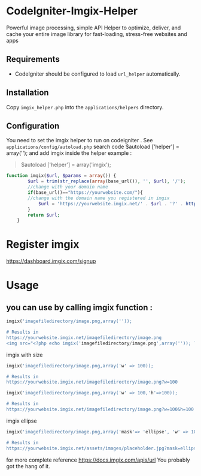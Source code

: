 CodeIgniter-Imgix-Helper
=========================

Powerful image processing, simple API
Helper to optimize, deliver, and cache your entire image library for fast-loading, stress-free websites and apps

Requirements
------------
* CodeIgniter should be configured to load `url_helper` automatically.

Installation
------------
Copy `imgix_helper.php` into the `applications/helpers` directory.

Configuration
-------------
You need to set the imgix helper to run on codeigniter . See `applications/config/autoload.php` 
search code $autoload ['helper'] = array(''); and add imgix inside the helper
example :
> $autoload ['helper'] = array('imgix');


```php
function imgix($url, $params = array()) {
        $url = trim(str_replace(array(base_url()), '', $url), '/');
		//change with your domain name
        if(base_url()=="https://yourwebsite.com/"){
		//change with the domain name you registered in imgix
            $url = 'https://yourwebsite.imgix.net/' . $url . '?' . http_build_query($params);
        }
        return $url;
    }
```

Register imgix
=====
https://dashboard.imgix.com/signup

Usage
=====

you can use by calling imgix function :
-----------------------------------

```php
imgix('imagefiledirectory/image.png,array(''));

# Results in
https://yourwebsite.imgix.net/imagefiledirectory/image.png
<img src="<?php echo imgix('imagefiledirectory/image.png',array('')); ?>">
```
imgix with size
```php
imgix('imagefiledirectory/image.png,array('w' => 100));

# Results in
https://yourwebsite.imgix.net/imagefiledirectory/image.png?w=100
```
```php
imgix('imagefiledirectory/image.png,array('w' => 100,'h'=>100));

# Results in
https://yourwebsite.imgix.net/imagefiledirectory/image.png?w=100&h=100
```

imgix ellipse
```php
imgix('imagefiledirectory/image.png,array('mask'=> 'ellipse', 'w' => 100,'h'=>100));

# Results in
https://yourwebsite.imgix.net/assets/images/placeholder.jpg?mask=ellipse&w=100&h=100
```
for more complete reference https://docs.imgix.com/apis/url 
You probably got the hang of it.
